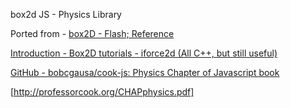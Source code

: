 box2d JS - Physics Library

Ported from - [box2D - Flash;  Reference](http://www.box2dflash.org/docs/2.1a/reference/)

[Introduction - Box2D tutorials - iforce2d (All C++, but still useful)](http://www.iforce2d.net/b2dtut/introduction)

[GitHub - bobcgausa/cook-js: Physics Chapter of Javascript book](https://github.com/bobcgausa/cook-js)

[http://professorcook.org/CHAPphysics.pdf]
